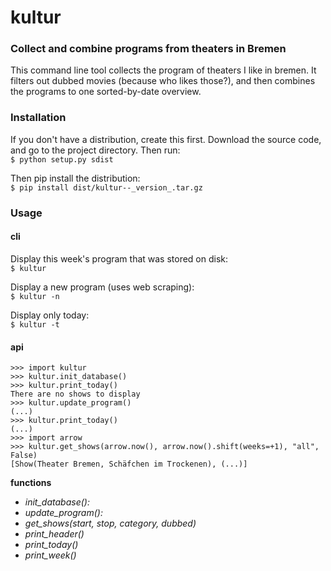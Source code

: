 # kultur
### Collect and combine programs from theaters in Bremen
This command line tool collects the program of theaters I like in bremen. It filters out dubbed movies (because who likes those?), and then combines the programs to one sorted-by-date overview. 


### Installation
If you don't have a distribution, create this first. Download the source code, and go to the project directory. Then run:   
`$ python setup.py sdist`
  
Then pip install the distribution:  
`$ pip install dist/kultur--_version_.tar.gz`

### Usage 
#### cli
Display this week's program that was stored on disk:    
`$ kultur`  
  
Display a new program (uses web scraping):  
`$ kultur -n`

Display only today:  
`$ kultur -t`

#### api
```
>>> import kultur
>>> kultur.init_database()
>>> kultur.print_today()
There are no shows to display
>>> kultur.update_program()
(...)
>>> kultur.print_today()
(...)
>>> import arrow
>>> kultur.get_shows(arrow.now(), arrow.now().shift(weeks=+1), "all", False)
[Show(Theater Bremen, Schäfchen im Trockenen), (...)]
```

**functions**  

* _init_database():_  
* _update_program():_   
* _get_shows(start, stop, category, dubbed)_  
* _print_header()_
* _print_today()_  
* _print_week()_  
